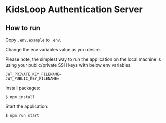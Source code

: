 # KidsLoop Authentication Server

## How to run

Copy `.env.example` to `.env`.

Change the env variables value as you desire.

Please note, the simplest way to run the application on the local machine is using your public/private SSH keys with below env variables.

```
JWT_PRIVATE_KEY_FILENAME=
JWT_PUBLIC_KEY_FILENAME=
```

Install packages:

```
$ npm install
```

Start the application:

```
$ npm run start
```

